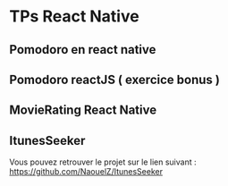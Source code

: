 # TPs React Native

## Pomodoro en react native

## Pomodoro reactJS ( exercice bonus )

## MovieRating React Native

## ItunesSeeker 
Vous pouvez retrouver le projet sur le lien suivant : https://github.com/NaouelZ/ItunesSeeker
